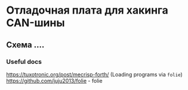 # Отладочная плата для хакинга CAN-шины

## Схема ....


### Useful docs

https://tuxotronic.org/post/mecrisp-forth/  (Loading programs via ```folie```)
https://github.com/juju2013/folie - folie

